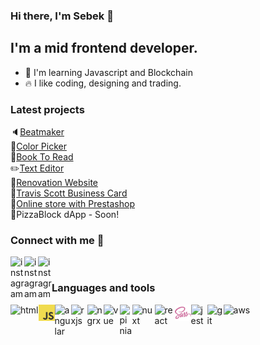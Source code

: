 ### Hi there, I'm Sebek 👋

## I'm a mid frontend developer. 

- :book: I'm learning Javascript and Blockchain
- :fire: I like coding, designing and trading.

### Latest projects

:speaker:[Beatmaker][beatmaker] </br>
:rainbow:[Color Picker][color-picker] </br>
:closed_book:[Book To Read][book-to-read] </br>
:pencil2:[Text Editor][text-editor] </br>
:triangular_ruler:[Renovation Website][renovation-website] </br>
:musical_note:[Travis Scott Business Card][travis-scott] </br>
:dress:[Online store with Prestashop][lagom] </br>
:pizza:PizzaBlock dApp - Soon!


### Connect with me 💬

[<img align="left" alt="instagram" width="22px" src="https://cdn.jsdelivr.net/npm/simple-icons@v4/icons/instagram.svg" />][instagram]
[<img align="left" alt="instagram" width="22px" src="https://cdn.jsdelivr.net/npm/simple-icons@v4/icons/linkedin.svg" />][linkedin]
[<img align="left" alt="instagram" width="22px" src="https://cdn.jsdelivr.net/npm/simple-icons@v4/icons/behance.svg" />][behance]

</br>

### Languages and tools

<img align="left" alt="html" height="26px" src="https://upload.wikimedia.org/wikipedia/commons/thumb/1/10/CSS3_and_HTML5_logos_and_wordmarks.svg/791px-CSS3_and_HTML5_logos_and_wordmarks.svg.png" />
<img align="left" alt="js" width="26px" src="https://raw.githubusercontent.com/github/explore/80688e429a7d4ef2fca1e82350fe8e3517d3494d/topics/javascript/javascript.png" />

<img align="left" alt="angular" width="26px" src="https://cdn.icon-icons.com/icons2/2699/PNG/512/angular_logo_icon_169595.png" />
<img align="left" alt="rxjs" width="26px" src="https://cdn.worldvectorlogo.com/logos/rxjs-1.svg" />
<img align="left" alt="ngrx" width="26px" src="https://ngrx.io/assets/images/badge.svg" />

<img align="left" alt="vue" width="26px" src="https://camo.githubusercontent.com/c8f91d18976e27123643a926a2588b8d931a0292fd0b6532c3155379e8591629/68747470733a2f2f7675656a732e6f72672f696d616765732f6c6f676f2e706e67" />
<img align="left" alt="pinia" width="20px" src="https://pinia.vuejs.org/logo.svg" />
<img align="left" alt="nuxt" width="36px" src="https://upload.wikimedia.org/wikipedia/commons/thumb/a/ae/Nuxt_logo.svg/2560px-Nuxt_logo.svg.png" />

<img align="left" alt="react" width="32px" src="https://upload.wikimedia.org/wikipedia/commons/thumb/a/a7/React-icon.svg/1024px-React-icon.svg.png" />
<img align="left" alt="sass" width="26px" src="https://raw.githubusercontent.com/github/explore/80688e429a7d4ef2fca1e82350fe8e3517d3494d/topics/sass/sass.png" />
<img align="left" alt="jest" width="26px" src="https://seeklogo.com/images/J/jest-logo-F9901EBBF7-seeklogo.com.png" />
<img align="left" alt="git" width="26px" src="https://git-scm.com/images/logos/downloads/Git-Icon-1788C.png" />
<img align="bottom" alt="aws" width="36px" src="https://upload.wikimedia.org/wikipedia/commons/thumb/5/5c/AWS_Simple_Icons_AWS_Cloud.svg/2560px-AWS_Simple_Icons_AWS_Cloud.svg.png" />



[instagram]: https://www.instagram.com/sbkjarmul/
[linkedin]: https://www.linkedin.com/in/sebastian-jarmu%C5%82-6a29891a2/
[behance]: https://www.behance.net/sebastianjarmu
[beatmaker]: https://sbkjarmul.github.io/Beatmaker/
[color-picker]: https://sbkjarmul.github.io/color-picker/
[book-to-read]: https://sbkjarmul.github.io/book-to-read/
[text-editor]: https://sbkjarmul.github.io/text-editor/
[renovation-website]: https://sbkjarmul.github.io/renovation-website/
[travis-scott]: https://travis-business-card.herokuapp.com
[lagom]: https://lagomwarsaw.pl/
